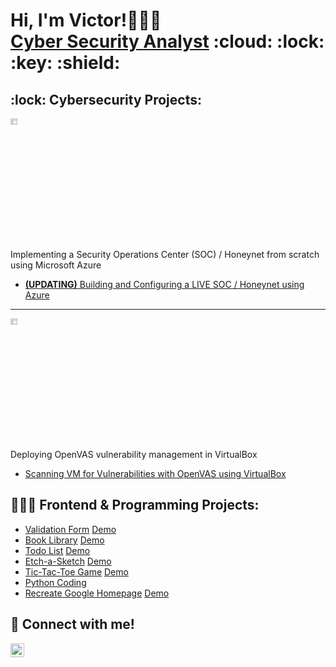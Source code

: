 <h1>Hi, I'm Victor!🧑🏽‍💻 <br><a href="https://www.linkedin.com/in/VictorLe-/">Cyber Security Analyst</a> :cloud: :lock: :key: :shield: </h1>

<h2>:lock: Cybersecurity Projects:</h2>
<img src="https://i.imgur.com/1DDZ4Ui.png" height="5%" width="15%" alt="Microsoft Azure"/>

Implementing a Security Operations Center (SOC) / Honeynet from scratch using Microsoft Azure
  - [**(UPDATING)** Building and Configuring a LIVE SOC / Honeynet using Azure](https://github.com/V-Le/soc-honeynet)

---

<img src="https://i.imgur.com/aqmclVY.jpeg" height="5%" width="15%" alt="VirtualBox"/>

Deploying OpenVAS vulnerability management in VirtualBox
- [Scanning VM for Vulnerabilities with OpenVAS using VirtualBox](https://github.com/V-Le/OpenVAS-Scanning-Lab)

<h2>🧑🏽‍💻 Frontend & Programming Projects:</h2>

  - [Validation Form](https://github.com/V-Le/validation-form) [Demo](https://v-le.github.io/validation-form/)
  - [Book Library](https://github.com/V-Le/book-library) [Demo](https://v-le.github.io/book-library/)
  - [Todo List](https://github.com/V-Le/todo-list) [Demo](https://v-le.github.io/todo-list/)
  - [Etch-a-Sketch](https://github.com/V-Le/etch-a-sketch) [Demo](https://v-le.github.io/etch-a-sketch/)
  - [Tic-Tac-Toe Game](https://github.com/V-Le/tictactoe) [Demo](https://v-le.github.io/tictactoe/)
  - [Python Coding](https://github.com/V-Le/Coding-Puzzle-Practices)
  - [Recreate Google Homepage](https://github.com/V-Le/google-homepage) [Demo](https://v-le.github.io/google-homepage/)

<h2> 🤳 Connect with me! </h2>

[<img align="left" alt="Victor | LinkedIn" width="22px" src="https://cdn.jsdelivr.net/npm/simple-icons@v3/icons/linkedin.svg" />][linkedin]

[linkedin]: https://www.linkedin.com/in/VictorLe-/